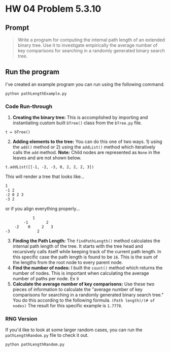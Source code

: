 # HW 04 Problem 5.3.10
## Prompt
> Write a program for computing the internal path length of an extended binary tree. Use it to investigate empirically the average number of key comparisons for searching in a randomly generated binary search tree.

## Run the program
I've created an example program you can run using the following command.
```
python pathLengthExample.py
```

### Code Run-through
1. **Creating the binary tree:** This is accomplished by importing and instantiating custom built `bTree()` class from the `bTree.py` file.
```
t = bTree()
```

2. **Adding elements to the tree:** You can do this one of two ways. 1) using the `add()` method or 2) using the `addList()` method which iteratively calls the `add` method. **Note:** Child nodes are represented as `None` in the leaves and are not shown below.
```
t.addList([[-1, -2, -3, 0, 2, 2, 2, 3])
```
This will render a tree that looks like...
```
1
-1 2
-2 0 2 3
-3 2
```
or if you align everything properly...
```
            1
        -1        2
    -2    0     2   3
-3            2
```
3. **Finding the Path Length:** The `findPathLength()` method calculates the internal path length of the tree. It starts with the tree head and recursively calls itself while keeping track of the current path length. In this specific case the path length is found to be `16`. This is the sum of the lengths from the root node to every parent node.
4. **Find the number of nodes:** I built the `count()` method which returns the number of nodes. This is important when calculating the average number of paths per node. Ex `9`
5. **Calculate the average number of key comparisons:** Use these two pieces of information to calculate the "average number of key comparisons for searching in a randomly generated binary search tree." You do this according to the following formula. `(Path length)/(# of nodes)` The result for this specific example is `1.7778`.


### RNG Version
If you'd like to look at some larger random cases, you can run the `pathLengthRandom.py` file to check it out.
```
python pathLengthRandom.py
```
